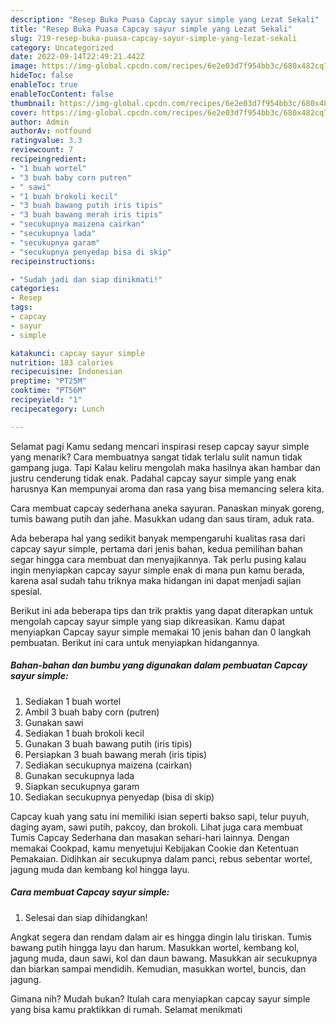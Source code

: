 ```yaml
---
description: "Resep Buka Puasa Capcay sayur simple yang Lezat Sekali"
title: "Resep Buka Puasa Capcay sayur simple yang Lezat Sekali"
slug: 719-resep-buka-puasa-capcay-sayur-simple-yang-lezat-sekali
category: Uncategorized
date: 2022-09-14T22:49:21.442Z
image: https://img-global.cpcdn.com/recipes/6e2e03d7f954bb3c/680x482cq70/capcay-sayur-simple-foto-resep-utama.jpg
hideToc: false
enableToc: true
enableTocContent: false
thumbnail: https://img-global.cpcdn.com/recipes/6e2e03d7f954bb3c/680x482cq70/capcay-sayur-simple-foto-resep-utama.jpg
cover: https://img-global.cpcdn.com/recipes/6e2e03d7f954bb3c/680x482cq70/capcay-sayur-simple-foto-resep-utama.jpg
author: Admin
authorAv: notfound
ratingvalue: 3.3
reviewcount: 7
recipeingredient:
- "1 buah wortel"
- "3 buah baby corn putren"
- " sawi"
- "1 buah brokoli kecil"
- "3 buah bawang putih iris tipis"
- "3 buah bawang merah iris tipis"
- "secukupnya maizena cairkan"
- "secukupnya lada"
- "secukupnya garam"
- "secukupnya penyedap bisa di skip"
recipeinstructions:

- "Sudah jadi dan siap dinikmati!"
categories:
- Resep
tags:
- capcay
- sayur
- simple

katakunci: capcay sayur simple 
nutrition: 183 calories
recipecuisine: Indonesian
preptime: "PT25M"
cooktime: "PT56M"
recipeyield: "1"
recipecategory: Lunch

---
```



Selamat pagi Kamu sedang mencari inspirasi resep capcay sayur simple yang menarik? Cara membuatnya sangat tidak terlalu sulit namun tidak gampang juga. Tapi Kalau keliru mengolah maka hasilnya akan hambar dan justru cenderung tidak enak. Padahal capcay sayur simple yang enak harusnya Kan mempunyai aroma dan rasa yang bisa memancing selera kita.


Cara membuat capcay sederhana aneka sayuran. Panaskan minyak goreng, tumis bawang putih dan jahe. Masukkan udang dan saus tiram, aduk rata.

Ada beberapa hal yang sedikit banyak mempengaruhi kualitas rasa dari capcay sayur simple, pertama dari jenis bahan, kedua pemilihan bahan segar hingga cara membuat dan menyajikannya. Tak perlu pusing kalau ingin menyiapkan capcay sayur simple enak di mana pun kamu berada, karena asal sudah tahu triknya maka hidangan ini dapat menjadi sajian spesial.


Berikut ini ada beberapa tips dan trik praktis yang dapat diterapkan untuk mengolah capcay sayur simple yang siap dikreasikan. Kamu dapat menyiapkan Capcay sayur simple memakai 10 jenis bahan dan 0 langkah pembuatan. Berikut ini cara untuk menyiapkan hidangannya.

<!--inarticleads1-->

##### Bahan-bahan dan bumbu yang digunakan dalam pembuatan Capcay sayur simple:

1. Sediakan 1 buah wortel
1. Ambil 3 buah baby corn (putren)
1. Gunakan  sawi
1. Sediakan 1 buah brokoli kecil
1. Gunakan 3 buah bawang putih (iris tipis)
1. Persiapkan 3 buah bawang merah (iris tipis)
1. Sediakan secukupnya maizena (cairkan)
1. Gunakan secukupnya lada
1. Siapkan secukupnya garam
1. Sediakan secukupnya penyedap (bisa di skip)


Capcay kuah yang satu ini memiliki isian seperti bakso sapi, telur puyuh, daging ayam, sawi putih, pakcoy, dan brokoli. Lihat juga cara membuat Tumis Capcay Sederhana dan masakan sehari-hari lainnya. Dengan memakai Cookpad, kamu menyetujui Kebijakan Cookie dan Ketentuan Pemakaian. Didihkan air secukupnya dalam panci, rebus sebentar wortel, jagung muda dan kembang kol hingga layu. 

<!--inarticleads2-->

##### Cara membuat Capcay sayur simple:


1. Selesai dan siap dihidangkan!

Angkat segera dan rendam dalam air es hingga dingin lalu tiriskan. Tumis bawang putih hingga layu dan harum. Masukkan wortel, kembang kol, jagung muda, daun sawi, kol dan daun bawang. Masukkan air secukupnya dan biarkan sampai mendidih. Kemudian, masukkan wortel, buncis, dan jagung. 

Gimana nih? Mudah bukan? Itulah cara menyiapkan capcay sayur simple yang bisa kamu praktikkan di rumah. Selamat menikmati
